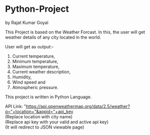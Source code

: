 # Python-Project 

by Rajat Kumar Goyal



This Project is based on the Weather Forcast. In this, the user will get weather details of any city located in the world.

User will get as output:-
1. Current temperature,
2. Minimum temperature,
3. Maximum temperature, 
4. Current weather description, 
5. Humidity, 
6. Wind speed and 
7. Atmospheric pressure.

This project is written in Python Language.

API Link: "https://api.openweathermap.org/data/2.5/weather?q="+location+"&appid="+api_key     
(Replace location with city name)         
(Replace api key with your valid and active api key)  
(It will redirect to JSON viewable page)
